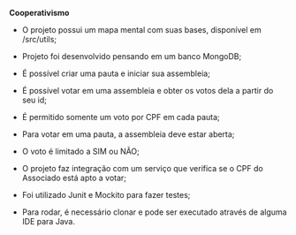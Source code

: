 **Cooperativismo**

- O projeto possui um mapa mental com suas bases, disponível em /src/utils;
- Projeto foi desenvolvido pensando em um banco MongoDB;

- É possível criar uma pauta e iniciar sua assembleia;
- É possível votar em uma assembleia e obter os votos dela a partir do seu id;
- É permitido somente um voto por CPF em cada pauta;
- Para votar em uma pauta, a assembleia deve estar aberta;
- O voto é limitado a SIM ou NÃO;

- O projeto faz integração com um serviço que verifica se o CPF do Associado está apto a votar;

- Foi utilizado Junit e Mockito para fazer testes;

- Para rodar, é necessário clonar e pode ser executado através de alguma IDE para Java.